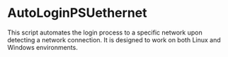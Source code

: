 # AutoLoginPSUethernet
This script automates the login process to a specific network upon detecting a network connection. It is designed to work on both Linux and Windows environments.
